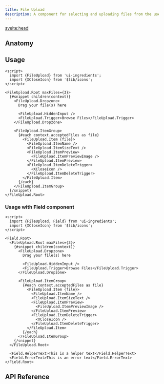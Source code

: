 ```yaml
---
title: File Upload
description: A component for selecting and uploading files from the user's device
---
```


<script>
  import {FileUploadDemo} from '$lib/demo';
  import {Anatomy} from '$lib/anatomy';
  import {Api} from '$lib/api';
  import Metadata from '$lib/metadata.svelte';
  import PageHeading from '$lib/page-heading.svelte';
</script>

<svelte:head>

  <title>UI Ingredients | {title}</title>
</svelte:head>

<Metadata title="{title}" description="{description}" />
<PageHeading title="{title}" description="{description}" />

<FileUploadDemo />

## Anatomy

<Anatomy id="file-upload" />

## Usage

```svelte
<script>
  import {FileUpload} from 'ui-ingredients';
  import {XCloseIcon} from '$lib/icons';
</script>

<FileUpload.Root maxFiles={3}>
  {#snippet children(context)}
    <FileUpload.Dropzone>
      Drag your file(s) here

      <FileUpload.HiddenInput />
      <FileUpload.Trigger>Browse Files</FileUpload.Trigger>
    </FileUpload.Dropzone>

    <FileUpload.ItemGroup>
      {#each context.acceptedFiles as file}
        <FileUpload.Item {file}>
          <FileUpload.ItemName />
          <FileUpload.ItemSizeText />
          <FileUpload.ItemPreview>
            <FileUpload.ItemPreviewImage />
          </FileUpload.ItemPreview>
          <FileUpload.ItemDeleteTrigger>
            <XCloseIcon />
          </FileUpload.ItemDeleteTrigger>
        </FileUpload.Item>
      {/each}
    </FileUpload.ItemGroup>
  {/snippet}
</FileUpload.Root>
```

### Usage with Field component

```svelte
<script>
  import {FileUpload, Field} from 'ui-ingredients';
  import {XCloseIcon} from '$lib/icons';
</script>

<Field.Root>
  <FileUpload.Root maxFiles={3}>
    {#snippet children(context)}
      <FileUpload.Dropzone>
        Drag your file(s) here

        <FileUpload.HiddenInput />
        <FileUpload.Trigger>Browse Files</FileUpload.Trigger>
      </FileUpload.Dropzone>

      <FileUpload.ItemGroup>
        {#each context.acceptedFiles as file}
          <FileUpload.Item {file}>
            <FileUpload.ItemName />
            <FileUpload.ItemSizeText />
            <FileUpload.ItemPreview>
              <FileUpload.ItemPreviewImage />
            </FileUpload.ItemPreview>
            <FileUpload.ItemDeleteTrigger>
              <XCloseIcon />
            </FileUpload.ItemDeleteTrigger>
          </FileUpload.Item>
        {/each}
      </FileUpload.ItemGroup>
    {/snippet}
  </FileUpload.Root>

  <Field.HelperText>This is a helper text</Field.HelperText>
  <Field.ErrorText>This is an error text</Field.ErrorText>
</Field.Root>
```

## API Reference

<Api id="file-upload" />
